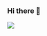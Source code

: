 ### Hi there 👋
<img src='https://drive.google.com/file/d/1MVKdl1u5rqpSHxeLXFxhg-3vbO_mDrOH/view?usp=sharing'/>
<!--
**teddysm/teddysm** is a ✨ _special_ ✨ repository because its `README.md` (this file) appears on your GitHub profile.

Here are some ideas to get you started:

- 🔭 I’m currently working on ...
- 🌱 I’m currently learning ...
- 👯 I’m looking to collaborate on ...
- 🤔 I’m looking for help with ...
- 💬 Ask me about ...
- 📫 How to reach me: ...
- 😄 Pronouns: ...
- ⚡ Fun fact: ...
-->
